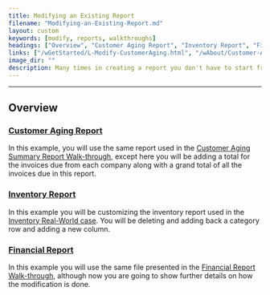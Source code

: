 ```yaml
---
title: Modifying an Existing Report
filename: "Modifying-an-Existing-Report.md"
layout: custom
keywords: [modify, reports, walkthroughs]
headings: ["Overview", "Customer Aging Report", "Inventory Report", "Financial Report"]
links: ["/wGetStarted/L-Modify-CustomerAging.html", "/wAbout/Customer-Aging.html", "/wGetStarted/L-Modify-InventoryReport.html", "/wAbout/Inventory-Reports.html", "/wGetStarted/L-Modify-FinancialReport.html", "/wAbout/Financial-Report.html"]
image_dir: ""
description: Many times in creating a report you don't have to start from scratch. Often it is faster to start with an existing report and make the modifications you need. On this page, you will read through three scenarios in which modifying a report might be needed.
---
```

* * *

##  Overview

### [Customer Aging Report](/wGetStarted/L-Modify-CustomerAging.html)

In this example, you will use the same report used in the [Customer Aging Summary Report Walk-through](/wAbout/Customer-Aging.html), except here you will be adding a total for the invoices due from each company along with a grand total of all the invoices due in this report. 

### [Inventory Report](/wGetStarted/L-Modify-InventoryReport.html)  

In this example you will be customizing the inventory report used in the [Inventory Real-World case](/wAbout/Inventory-Reports.html). You will be deleting and adding back a category row and adding a new column. 

### [Financial Report](/wGetStarted/L-Modify-FinancialReport.html)

In this example you will use the same file presented in the [Financial Report Walk-through](/wAbout/Financial-Report.html), although now you are going to show further details on how the modification is done. 

  


  

